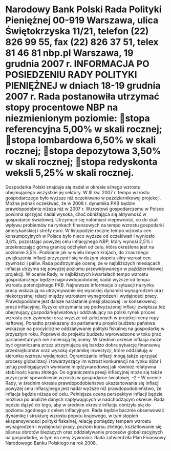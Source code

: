 Narodowy Bank Polski
Rada Polityki Pieniężnej
00-919 Warszawa, ulica Świętokrzyska 11/21, telefon (22) 826 99 55, fax (22) 826 37 51,
telex 81 46 81 nbp.pl
Warszawa, 19 grudnia 2007 r.
INFORMACJA PO POSIEDZENIU RADY POLITYKI PIENIĘŻNEJ
w dniach 18-19 grudnia 2007 r.
Rada postanowiła utrzymać stopy procentowe NBP na niezmienionym poziomie:
stopa referencyjna 5,00% w skali rocznej;
stopa lombardowa 6,50% w skali rocznej;
stopa depozytowa 3,50% w skali rocznej;
stopa redyskonta weksli 5,25% w skali rocznej.
===================================================================
Gospodarka Polski znajduje się nadal w okresie silnego wzrostu obejmującego wszystkie jej
sektory. W III kw. 2007 r. tempo wzrostu gospodarczego było wyższe niż oczekiwano w
październikowej projekcji. Można jednak oczekiwać, że w 2008 r. dynamika PKB będzie
prawdopodobnie niższa niż w 2007 r. Wzrostowi gospodarczemu w Polsce powinna sprzyjać nadal
wysoka, choć obniżająca się aktywność w gospodarce światowej. Utrzymuje się natomiast
niepewność, co do skali wpływu problemów na rynkach finansowych na tempo wzrostu gospodarki
amerykańskiej i strefy euro.
W listopadzie roczne tempo wzrostu cen konsumpcyjnych w Polsce było nieco wyższe od
oczekiwań i wyniosło 3,6%, pozostając powyżej celu inflacyjnego NBP, który wynosi 2,5% i
przekraczając górną granicę odchyleń od celu, która określona jest na poziomie 3,5%. Podobnie jak
w wielu innych krajach, do znacznego zwiększenia inflacji przyczyni
ł się w dużym stopniu silny
wzrost cen żywności i paliw. Rada podtrzymuje ocenę, że w najbliższych miesiącach inflacja
utrzyma się powyżej poziomu przewidywanego w październikowej projekcji.
W ocenie Rady, w najbliższych kwartałach tempo wzrostu gospodarczego będzie
najprawdopodobniej nadal wyższe od tempa wzrostu potencjalnego PKB. Najnowsze informacje o
sytuacji na rynku pracy wskazują na utrzymywanie się wysokiej dynamiki wynagrodzeń oraz
niekorzystnej relacji między wzrostem wynagrodzeń i wydajności pracy. Prawdopodobne jest
dalsze narastanie presji płacowej i w konsekwencji presji inflacyjnej. Ryzyko utrzymania się
podwyższonej inflacji zwiększa też obejmujący gospodarkęświatową i oddziałujący na polski
rynek proces wzrostu cen żywności oraz wyższe od założonych w projekcji ceny ropy naftowej.
Ponadto przekazany do parlamentu projekt budżetu państwa wskazuje na procykliczne
oddziaływanie polityki fiskalnej na gospodarkę w przyszłym roku. Poprawki do projektu budżetu
wprowadzone w toku prac parlamentarnych nie zmieniają tej oceny.
W średnim okresie inflacja może być ograniczana przez utrzymującą się bardzo dobrą
sytuację finansową przedsiębiorstw oraz wysoką dynamikę inwestycji, które oddziałują w kierunku
wzrostu wydajności. Ograniczaniu inflacji mogą także sprzyjać procesy globalizacji i towarzyszący
im wzrost konkurencji na rynku dóbr i usług podlegających wymianie międzynarodowej jak
również relatywna stabilność kursu złotego. Do ograniczenia presji inflacyjnej może się także
przyczynić spowolnienie wzrostu w gospodarce światowej.
-2 -
W ocenie Rady, w średnim okresie prawdopodobieństwo ukształtowania się inflacji powyżej
celu inflacyjnego jest nadal wyższe niż prawdopodobieństwo, że inflacja będzie niższa od celu.
Pełniejsza ocena perspektyw inflacji będzie możliwa po analizie danych napływających w
nadchodzącym okresie. Rada będzie dążyć do tego, aby w średnim okresie inflacja obniżyła się do
poziomu zgodnego z celem inflacyjnym.
Rada będzie bacznie obserwować dynamikę i strukturę wzrostu popytu krajowego, w tym
stopień ekspansywności polityki fiskalnej, relację pomiędzy tempem wzrostu wynagrodzeń i
wydajności pracy, poziom kursu złotego, kształtowanie się bilansu obrotów bieżących oraz
oddziaływanie procesów globalizacyjnych na gospodarkę, w tym na ceny żywności.
Rada zatwierdziła Plan Finansowy Narodowego Banku Polskiego na rok 2008.
